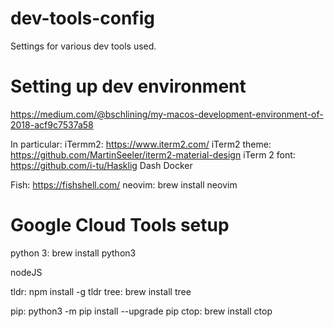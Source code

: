 # dev-tools-config
Settings for various dev tools used.


# Setting up dev environment
https://medium.com/@bschlining/my-macos-development-environment-of-2018-acf9c7537a58

In particular:
iTermm2: https://www.iterm2.com/
iTerm2 theme: https://github.com/MartinSeeler/iterm2-material-design
iTerm 2 font: https://github.com/i-tu/Hasklig
Dash
Docker


Fish: https://fishshell.com/
neovim: brew install neovim


# Google Cloud Tools setup
python 3: brew install python3

nodeJS


tldr: npm install -g tldr
tree: brew install tree

pip: python3 -m pip install --upgrade pip
ctop: brew install ctop

